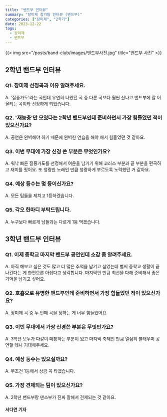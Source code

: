 ```yaml
---
title: "밴드부 인터뷰"
summary: "장미제 참가팀 인터뷰 (밴드부)"
categories: ["장미제", "2학기"]
date: 2023-12-22
tags:
  - 장미제
  - 밴드부
---
```


{{< img src="/posts/band-club/images/밴드부사진.jpg" title="밴드부 사진" >}}

## 2학년 밴드부 인터뷰

### Q1. 장미제 선정곡과 이유 알려주세요.
A. '질풍가도'라는 곡인데 우연히 나왔던 곡 중 다른 곡보다 훨씬 신나고 밴드부에 잘 어올리는 곡이라 선정하게 되었습니다.

### Q2. '재능충'만 모였다는 2학년 밴드부인데 준비하면서 가장 힘들었던 적이 있으신가요?
A. 공연은 완벽해야 하기 때문에 완벽한 연습을 해야 해서 힘들었던 것 같아요.

### Q3. 이번 무대에 가장 신경 쓴 부분은 무엇인가요?
A. 워낙 빠른 질풍가도를 선정해서 여운을 남기기 위해 코러스 부분과 끝 부분을 편곡하고 재미를 줬어요. 또 청량한 노래인 만큼 청량하게 부르도록 노력했던 거 같아요.

### Q4. 예상 등수는 몇 등이신가요?
A. 모든 팀들을 제치고 1등하겠습니다.

### Q5. 각오 한마디 부탁드립니다.
A. 누구보다 빠르게 남들과는 다르게 1등 먹겠습니다.  



## 3학년 밴드부 인터뷰

### Q1. 이제 중학교 마지막 밴드부 공연인데 소감 좀 알려주세요.
A. 아직 해보고 싶은 것도 많고 더 많은 추억을 남기고 싶었는데 벌써 중학교 생활이 끝나간다는 게 한편으론 아쉽다고 생각합니다. 마지막인 만큼 최선을 다해 준비해서 좋은 기억을 남기고 싶어요.

### Q2. 호흡으로 유명한 밴드부인데 준비하면서 가장 힘들었던 적이 있으신가요?
A. 장미제 곡 중 두 번째 곡을 정하는 게 너무 힘들었어요.

### Q3. 이번 무대에서 가장 신경쓴 부분은 무엇인가요?
A. 3학년 모두가 다같이 떼창하는 부분이 있고 마지막 축제인 만큼 열심히 불태우며 공연할 테니 기대해주세요.

### Q4. 예상 등수는 있으실까요?
A. 무조건 1등해서 상금 꼭 타겠습니다.

### Q5. 가장 견제되는 팀이 있으신가요?
A. 2학년 밴드부랑 댄스부가 진짜 잘해서 견제되는 것 같아요.

#### 서다연 기자

